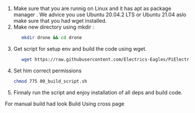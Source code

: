1) Make sure that you are runnig on Linux and it has apt as package manager . We advice you use  Ubuntu 20.04.2 LTS or Ubuntu 21.04 aslo make sure that you had wget installed.
2) Make new directory using mkdir :
   ```Bash 
      mkdir drone && cd drone 
3) Get script for setup env and build the code using wget.
   ```Bash 
      wget https://raw.githubusercontent.com/Electrics-Eagles/PiElectricsEagles/master/dev/00_build_script.sh
4) Set him correct permissions 
   ```Bash
   chmod 775 00_build_script.sh
5) Finnaly run the script and enjoy installation of all deps and build code.


For manual build had look Build Using cross page 


 
